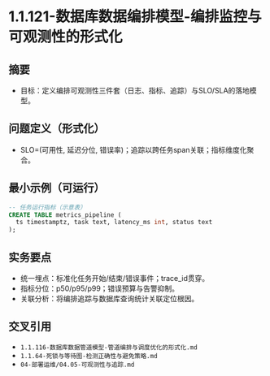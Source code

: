 ﻿# 1.1.121-数据库数据编排模型-编排监控与可观测性的形式化

## 摘要

- 目标：定义编排可观测性三件套（日志、指标、追踪）与SLO/SLA的落地模型。

## 问题定义（形式化）

- SLO=(可用性, 延迟分位, 错误率)；追踪以跨任务span关联；指标维度化聚合。

## 最小示例（可运行）

```sql
-- 任务运行指标（示意表）
CREATE TABLE metrics_pipeline (
  ts timestamptz, task text, latency_ms int, status text
);
```

## 实务要点

- 统一埋点：标准化任务开始/结束/错误事件；trace_id贯穿。
- 指标分位：p50/p95/p99；错误预算与告警抑制。
- 关联分析：将编排追踪与数据库查询统计关联定位根因。

## 交叉引用

- `1.1.116-数据库数据管道模型-管道编排与调度优化的形式化.md`
- `1.1.64-死锁与等待图-检测正确性与避免策略.md`
- `04-部署运维/04.05-可观测性与追踪.md`
